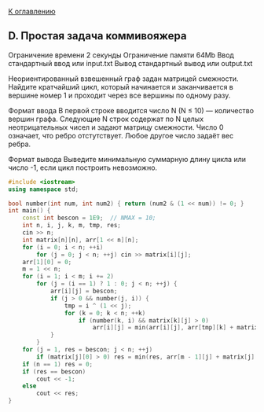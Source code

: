 [К оглавлению](../../README.md)

## D. Простая задача коммивояжера

Ограничение времени	2 секунды
Ограничение памяти	64Mb
Ввод	стандартный ввод или input.txt
Вывод	стандартный вывод или output.txt

Неориентированный взвешенный граф задан матрицей смежности. Найдите кратчайший цикл, который начинается и заканчивается в вершине номер 1 и проходит через все вершины по одному разу.

Формат ввода
В первой строке вводится число N (N ≤ 10) — количество вершин графа. Следующие N строк содержат по N целых неотрицательных чисел и задают матрицу смежности. Число 0 означает, что ребро отстутствует. Любое другое число задаёт вес ребра.

Формат вывода
Выведите минимальную суммарную длину цикла или число -1, если цикл построить невозможно.

```cpp
#include <iostream>
using namespace std;

bool number(int num, int num2) { return (num2 & (1 << num)) != 0; }
int main() {
    const int bescon = 1E9;  // NMAX = 10;
    int n, i, j, k, m, tmp, res;
    cin >> n;
    int matrix[n][n], arr[1 << n][n];
    for (i = 0; i < n; ++i)
        for (j = 0; j < n; ++j) cin >> matrix[i][j];
    arr[1][0] = 0;
    m = 1 << n;
    for (i = 1; i < m; i += 2)
        for (j = (i == 1) ? 1 : 0; j < n; ++j) {
            arr[i][j] = bescon;
            if (j > 0 && number(j, i)) {
                tmp = i ^ (1 << j);
                for (k = 0; k < n; ++k)
                    if (number(k, i) && matrix[k][j] > 0)
                        arr[i][j] = min(arr[i][j], arr[tmp][k] + matrix[k][j]);
            }
        }
    for (j = 1, res = bescon; j < n; ++j)
        if (matrix[j][0] > 0) res = min(res, arr[m - 1][j] + matrix[j][0]);
    if (n == 1) res = 0;
    if (res == bescon)
        cout << -1;
    else
        cout << res;
}
```